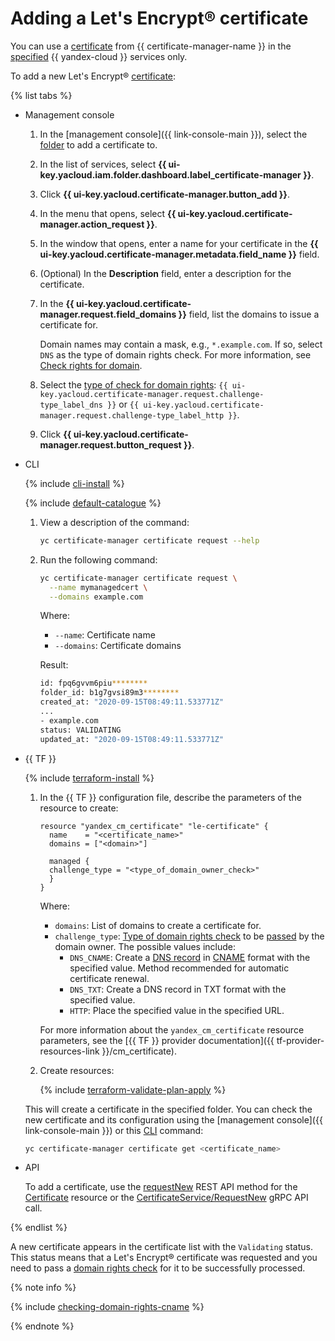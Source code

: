 # Adding a Let's Encrypt® certificate

You can use a [certificate](../../concepts/managed-certificate.md) from {{ certificate-manager-name }} in the [specified](../../concepts/services.md) {{ yandex-cloud }} services only.

To add a new Let's Encrypt® [certificate](../../concepts/managed-certificate.md):

{% list tabs %}

- Management console

   1. In the [management console]({{ link-console-main }}), select the [folder](../../../resource-manager/concepts/resources-hierarchy.md#folder) to add a certificate to.
   1. In the list of services, select **{{ ui-key.yacloud.iam.folder.dashboard.label_certificate-manager }}**.
   1. Click **{{ ui-key.yacloud.certificate-manager.button_add }}**.
   1. In the menu that opens, select **{{ ui-key.yacloud.certificate-manager.action_request }}**.
   1. In the window that opens, enter a name for your certificate in the **{{ ui-key.yacloud.certificate-manager.metadata.field_name }}** field.
   1. (Optional) In the **Description** field, enter a description for the certificate.
   1. In the **{{ ui-key.yacloud.certificate-manager.request.field_domains }}** field, list the domains to issue a certificate for.

      Domain names may contain a mask, e.g., `*.example.com`. If so, select `DNS` as the type of domain rights check. For more information, see [Check rights for domain](../../concepts/challenges#dns).
   1. Select the [type of check for domain rights](../../concepts/challenges.md): `{{ ui-key.yacloud.certificate-manager.request.challenge-type_label_dns }}` or `{{ ui-key.yacloud.certificate-manager.request.challenge-type_label_http }}`.
   1. Click **{{ ui-key.yacloud.certificate-manager.request.button_request }}**.

- CLI

   {% include [cli-install](../../../_includes/cli-install.md) %}

   {% include [default-catalogue](../../../_includes/default-catalogue.md) %}

   1. View a description of the command:

      ```bash
      yc certificate-manager certificate request --help
      ```

   1. Run the following command:

      ```bash
      yc certificate-manager certificate request \
        --name mymanagedcert \
        --domains example.com
      ```

      Where:
      * `--name`: Certificate name
      * `--domains`: Certificate domains

      Result:

      ```bash
      id: fpq6gvvm6piu********
      folder_id: b1g7gvsi89m3********
      created_at: "2020-09-15T08:49:11.533771Z"
      ...
      - example.com
      status: VALIDATING
      updated_at: "2020-09-15T08:49:11.533771Z"
      ```

- {{ TF }}

   {% include [terraform-install](../../../_includes/terraform-install.md) %}

   1. In the {{ TF }} configuration file, describe the parameters of the resource to create:

      ```hcl
      resource "yandex_cm_certificate" "le-certificate" {
        name    = "<certificate_name>"
        domains = ["<domain>"]

        managed {
        challenge_type = "<type_of_domain_owner_check>"
        }
      }
      ```

      Where:
      * `domains`: List of domains to create a certificate for.
      * `challenge_type`: [Type of domain rights check](../../concepts/challenges.md) to be [passed](cert-validate.md) by the domain owner. The possible values include:
         * `DNS_CNAME`: Create a [DNS record](../../../dns/concepts/resource-record.md) in [CNAME](../../../dns/concepts/resource-record.md#cname-cname) format with the specified value. Method recommended for automatic certificate renewal.
         * `DNS_TXT`: Create a DNS record in TXT format with the specified value.
         * `HTTP`: Place the specified value in the specified URL.

      For more information about the `yandex_cm_certificate` resource parameters, see the [{{ TF }} provider documentation]({{ tf-provider-resources-link }}/cm_certificate).
   1. Create resources:

      {% include [terraform-validate-plan-apply](../../../_tutorials/terraform-validate-plan-apply.md) %}

   This will create a certificate in the specified folder. You can check the new certificate and its configuration using the [management console]({{ link-console-main }}) or this [CLI](../../../cli/quickstart.md) command:

   ```bash
   yc certificate-manager certificate get <certificate_name>
   ```

- API

   To add a certificate, use the [requestNew](../../api-ref/Certificate/requestNew.md) REST API method for the [Certificate](../../api-ref/Certificate/) resource or the [CertificateService/RequestNew](../../api-ref/grpc/certificate_service.md#RequestNew) gRPC API call.

{% endlist %}

A new certificate appears in the certificate list with the `Validating` status. This status means that a Let's Encrypt® certificate was requested and you need to pass a [domain rights check](cert-validate.md) for it to be successfully processed.

{% note info %}

{% include [checking-domain-rights-cname](../../../_includes/certificate-manager/checking-domain-rights-cname.md) %}

{% endnote %}